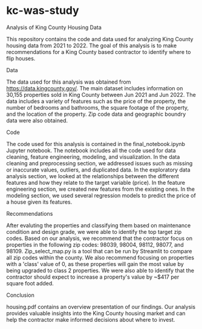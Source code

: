# kc-was-study

Analysis of King County Housing Data

This repository contains the code and data used for analyzing King County housing data from 2021 to 2022. The goal of this analysis is to make recommendations for a King County based contractor to identify where to flip houses.

Data

The data used for this analysis was obtained from https://data.kingcounty.gov/. The main dataset includes information on 30,155 properties sold in King County between Jun 2021 and Jun 2022. The data includes a variety of features such as the price of the property, the number of bedrooms and bathrooms, the square footage of the property, and the location of the property. Zip code data and geographic boundry data were also obtained.

Code

The code used for this analysis is contained in the final_notebook.ipynb Jupyter notebook. The notebook includes all the code used for data cleaning, feature engineering, modeling, and visualization. In the data cleaning and preprocessing section, we addressed issues such as missing or inaccurate values, outliers, and duplicated data. In the exploratory data analysis section, we looked at the relationships between the different features and how they relate to the target variable (price). In the feature engineering section, we created new features from the existing ones. In the modeling section, we used several regression models to predict the price of a house given its features.

Recommendations

After evaluting the properties and classifying them based on maintenance condition and design grade, we were able to identify the top target zip codes. Based on our analysis, we recommend that the contractor focus on properties in the following zip codes: 98039, 98004, 98112, 98077, and 98109. Zip_select_map.py is a tool that can be run by Streamlit to compare all zip codes within the county. We also recommend focusing on properties with a 'class' value of 0, as these properties will gain the most value by being upgraded to class 2 properties. We were also able to identify that the contractor should expect to increase a property's value by ~$417 per square foot added.

Conclusion

housing.pdf contains an overview presentation of our findings. Our analysis provides valuable insights into the King County housing market and can help the contractor make informed decisions about where to invest.